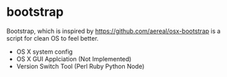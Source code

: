 bootstrap
===============

Bootstrap, which is inspired by <https://github.com/aereal/osx-bootstrap> is a script for clean OS to feel better.


- OS X system config
- OS X GUI Applciation (Not Implemented)
- Version Switch Tool (Perl Ruby Python Node)
